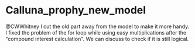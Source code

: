 # Calluna_prophy_new_model
@CWWhitney I cut the old part away from the model to make it more handy. I fixed the problem of the for loop while using easy multiplications after the "compound interest calculation". We can discuss to check if it is still logical.
